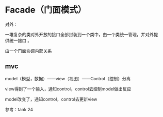 # Facade（门面模式）

对外：

一堆复杂的类对外开放的接口全部封装到一个类中，由一个类统一管理，并对外提供统一接口 。

由一个门面协调内部关系

## mvc

model（模型，数据）——view（视图）——Control（控制）分离

view得到了一个输入，通知control，control去控制model做出反应

model改变了，通知control，control去更新view



参考：tank 24
